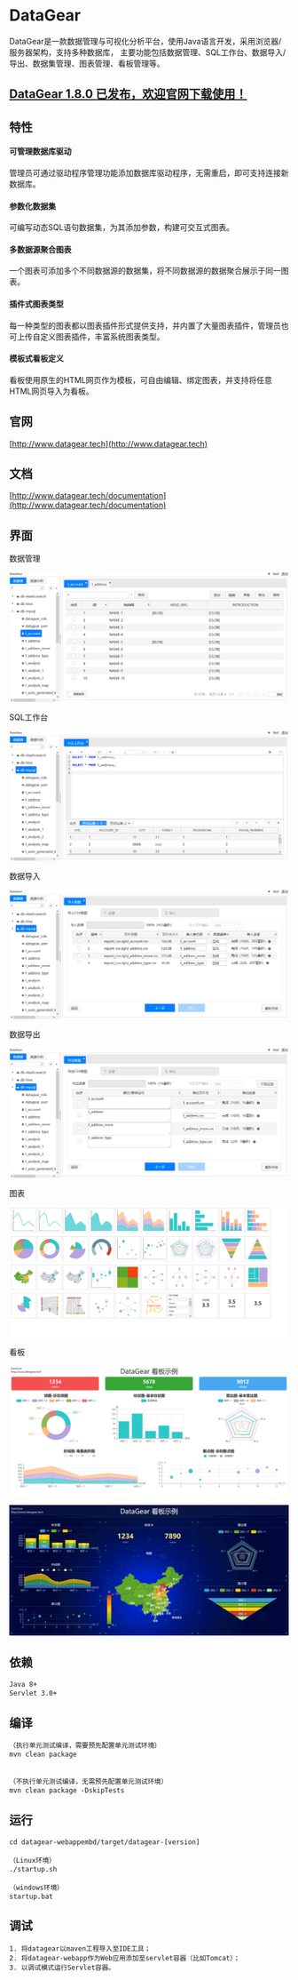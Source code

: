 # DataGear

DataGear是一款数据管理与可视化分析平台，使用Java语言开发，采用浏览器/服务器架构，支持多种数据库，
主要功能包括数据管理、SQL工作台、数据导入/导出、数据集管理、图表管理、看板管理等。

## [DataGear 1.8.0 已发布，欢迎官网下载使用！](http://www.datagear.tech)

## 特性

#### 可管理数据库驱动

管理员可通过驱动程序管理功能添加数据库驱动程序，无需重启，即可支持连接新数据库。

#### 参数化数据集

可编写动态SQL语句数据集，为其添加参数，构建可交互式图表。

#### 多数据源聚合图表

一个图表可添加多个不同数据源的数据集，将不同数据源的数据聚合展示于同一图表。

#### 插件式图表类型

每一种类型的图表都以图表插件形式提供支持，并内置了大量图表插件，管理员也可上传自定义图表插件，丰富系统图表类型。

#### 模板式看板定义

看板使用原生的HTML网页作为模板，可自由编辑、绑定图表，并支持将任意HTML网页导入为看板。

## 官网

[http://www.datagear.tech](http://www.datagear.tech)

## 文档

[http://www.datagear.tech/documentation](http://www.datagear.tech/documentation)

## 界面

数据管理

![界面图片](screenshot/datamanage.png)

SQL工作台

![界面图片](screenshot/sqlpad.png)

数据导入

![界面图片](screenshot/dataimport.png)

数据导出

![界面图片](screenshot/dataexport.png)

图表

![界面图片](screenshot/chart.png)

看板

![界面图片](screenshot/dashboard-simple.png)

![界面图片](screenshot/dashboard-darkblue.png)

## 依赖

	Java 8+
	Servlet 3.0+

## 编译

	（执行单元测试编译，需要预先配置单元测试环境）
	mvn clean package


	（不执行单元测试编译，无需预先配置单元测试环境）
	mvn clean package -DskipTests

## 运行

	cd datagear-webappembd/target/datagear-[version]
	
	（Linux环境）
	./startup.sh
	
	（windows环境）
	startup.bat

## 调试
	
	1. 将datagear以maven工程导入至IDE工具；
	2. 将datagear-webapp作为Web应用添加至servlet容器（比如Tomcat）；
	3. 以调试模式运行Servlet容器。
	